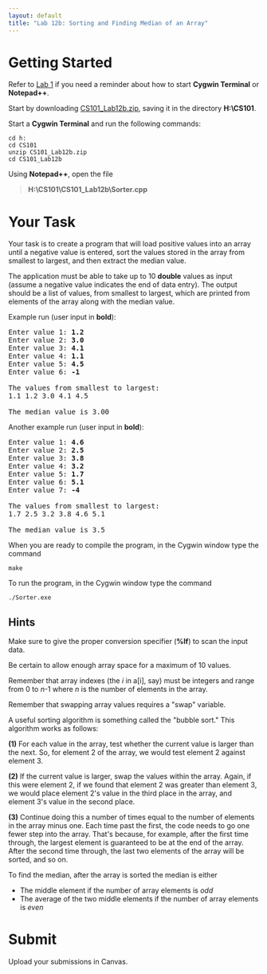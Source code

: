 ```yaml
---
layout: default
title: "Lab 12b: Sorting and Finding Median of an Array"
---
```


# Getting Started

Refer to [Lab 1](lab01.html) if you need a reminder about how to start **Cygwin Terminal** or **Notepad++**.

Start by downloading [CS101\_Lab12b.zip](CS101_Lab12b.zip), saving it in the directory **H:\\CS101**.

Start a **Cygwin Terminal** and run the following commands:

    cd h:
    cd CS101
    unzip CS101_Lab12b.zip
    cd CS101_Lab12b

Using **Notepad++**, open the file

> **H:\\CS101\\CS101\_Lab12b\\Sorter.cpp**

# Your Task

Your task is to create a program that will load positive values into an array until a negative value is entered, sort the values stored in the array from smallest to largest, and then extract the median value.

The application must be able to take up to 10 **double** values as input (assume a negative value indicates the end of data entry). The output should be a list of values, from smallest to largest, which are printed from elements of the array along with the median value.

Example run (user input in **bold**):

<pre>
Enter value 1: <b>1.2</b>
Enter value 2: <b>3.0</b>
Enter value 3: <b>4.1</b> 
Enter value 4: <b>1.1</b>
Enter value 5: <b>4.5</b>
Enter value 6: <b>-1</b>

The values from smallest to largest:
1.1 1.2 3.0 4.1 4.5

The median value is 3.00
</pre>

Another example run (user input in **bold**):

<pre>
Enter value 1: <b>4.6</b>
Enter value 2: <b>2.5</b>
Enter value 3: <b>3.8</b> 
Enter value 4: <b>3.2</b> 
Enter value 5: <b>1.7</b>
Enter value 6: <b>5.1</b>
Enter value 7: <b>-4</b>

The values from smallest to largest:
1.7 2.5 3.2 3.8 4.6 5.1

The median value is 3.5
</pre>


When you are ready to compile the program, in the Cygwin window type the
command

    make

To run the program, in the Cygwin window type the command

    ./Sorter.exe

## Hints

Make sure to give the proper conversion specifier (**%lf**) to scan the
input data.

Be certain to allow enough array space for a maximum of 10 values.

Remember that array indexes (the *i* in a\[i\], say) must be integers
and range from 0 to *n*-1 where *n* is the number of elements in the
array.

Remember that swapping array values requires a "swap" variable.

A useful sorting algorithm is something called the "bubble sort." This
algorithm works as follows:

**(1)** For each value in the array, test whether the current value is
larger than the next. So, for element 2 of the array, we would test
element 2 against element 3.

**(2)** If the current value is larger, swap the values within the
array. Again, if this were element 2, if we found that element 2 was
greater than element 3, we would place element 2's value in the third
place in the array, and element 3's value in the second place.

**(3)** Continue doing this a number of times equal to the number of
elements in the array minus one. Each time past the first, the code
needs to go one fewer step into the array. That's because, for example,
after the first time through, the largest element is guaranteed to be at
the end of the array. After the second time through, the last two
elements of the array will be sorted, and so on.

To find the median, after the array is sorted the median is either

-   The middle element if the number of array elements is *odd*
-   The average of the two middle elements if the number of array elements is *even*

# Submit

Upload your submissions in Canvas.